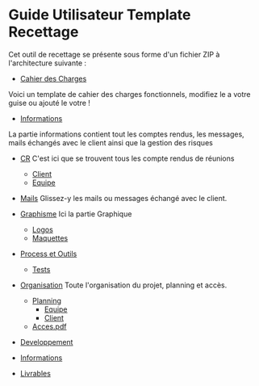 # Guide Utilisateur Template Recettage

Cet outil de recettage se présente sous forme d'un fichier ZIP à l'architecture suivante :


- [Cahier des Charges](http://www.materialup.com)

Voici un template de cahier des charges fonctionnels, modifiez le a votre guise ou ajouté le votre !
- [Informations](https://www.fliplingo.com)

La partie informations contient tout les comptes rendus, les messages, mails échangés avec le client ainsi que la gestion des risques
  - [CR](http://www.streamlineicons.com) C'est ici que se trouvent tous les compte rendus de réunions
    - [Client](#)
    - [Equipe](http://www.microsoft.com/en-us/news/stories/garage/)
  - [Mails](#)
  Glissez-y les mails ou messages échangé avec le client.
- [Graphisme](#)
  Ici la partie Graphique
  - [Logos](#)
  - [Maquettes](#)
- [Process et Outils](#)
  - [Tests](#)
- [Organisation](#)
  Toute l'organisation du projet, planning et accès.
  - [Planning](#)
    - [Equipe](#)
    - [Client](#)   
  - [Acces.pdf](#)  
- [Developpement](#)
- [Informations](#)

- [Livrables](#)
